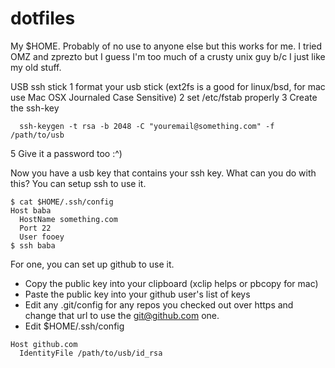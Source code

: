 dotfiles
========
My $HOME.  Probably of no use to anyone else but this works for me.  I tried OMZ and zprezto but I guess I'm too much of a crusty unix guy b/c I just like my old stuff.

USB ssh stick
1 format your usb stick (ext2fs is a good for linux/bsd, for mac use Mac OSX Journaled Case Sensitive)
2 set /etc/fstab properly 
3 Create the ssh-key
```
  ssh-keygen -t rsa -b 2048 -C "youremail@something.com" -f /path/to/usb
```
5 Give it a password too :^)

Now you have a usb key that contains your ssh key.  What can you do with this?
You can setup ssh to use it.
```
$ cat $HOME/.ssh/config
Host baba
  HostName something.com
  Port 22
  User fooey
$ ssh baba
```

For one, you can set up github to use it.
* Copy the public key into your clipboard (xclip helps or pbcopy for mac)
* Paste the public key into your github user's list of keys
* Edit any .git/config for any repos you checked out over https and change that url to use the git@github.com one.
* Edit $HOME/.ssh/config
```
Host github.com
  IdentityFile /path/to/usb/id_rsa
```



